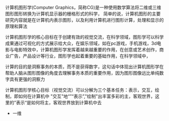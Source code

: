 计算机图形学(Computer Graphics，简称CG)是一种使用数学算法将二维或三维图形图形转换为计算机显示器的栅格形式的科学， 简单的说，计算机图形的主要研究内容就是在计算机内表示图形，以及利用计算机进行图形计算，处理和显示的原理和算法


计算机图形学的核心目标在于创建有效的视觉交流，在科学领域，图形学可以科学成果通过可视化的方式展示给大众，在娱乐领域，如在pc游戏，手机游戏，3d电影与电影特效中，计算机图形学发挥着越来越重要的作用，在创意或艺术创作，商业广告，产品设计等行业，图形学也起着重要的基础作用，在科学领域中，

计算的目的是洞察事务的本质，而不是获得数字，这句话中体现出计算机图形学在帮助人脑从图形图像的角度去理解事务本质的重要作用，因为图形图像远比单纯数字具有更强的洞察力

计算机图形学核心目标（视觉交流）可以分解为三个基本任务：表示，交互，绘制，即如何在计算机中 "交互"地“”“表示”,"绘制"出丰富多彩的主，客观世界，这里的”表示“是如何将主，客观世界放到计算机中去

- 一维